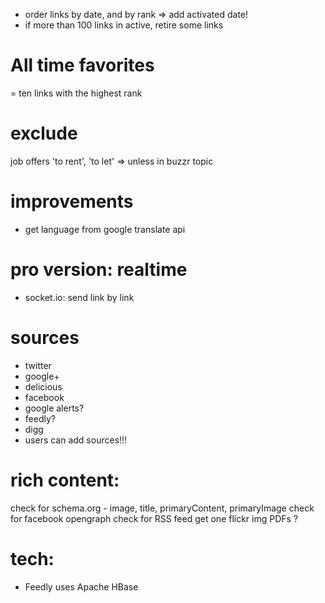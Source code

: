 
- order links by date, and by rank => add activated date!
- if more than 100 links in active, retire some links




All time favorites
===================
= ten links with the highest rank




exclude
======
job offers
'to rent', 'to let' => unless in buzzr topic




improvements
===========
- get language from google translate api




pro version: realtime
=====================
- socket.io: send link by link



sources
=======
- twitter
- google+
- delicious
- facebook
- google alerts?
- feedly?
- digg
- users can add sources!!!



rich content:
=============
check for schema.org - image, title, primaryContent, primaryImage
check for facebook opengraph
check for RSS feed
get one flickr img
PDFs ?



tech:
=====
- Feedly uses Apache HBase
